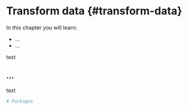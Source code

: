 # Transform data {#transform-data}

<div class="rmdkey">
<p>In this chapter you will learn:</p>
<ul>
<li>…</li>
<li>…</li>
</ul>
</div>

text

## ...

text 


```r
# Packages
```


